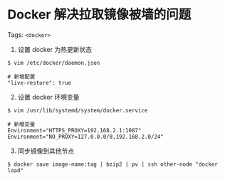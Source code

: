 # Docker 解决拉取镜像被墙的问题

Tags: `<docker>`

1. 设置 docker 为热更新状态
```shell
$ vim /etc/docker/daemon.json

# 新增配置
"live-restore": true
```

2. 设置 docker 环境变量
```shell
$ vim /usr/lib/systemd/system/docker.service

# 新增变量
Environment="HTTPS_PROXY=192.168.2.1:1087"
Environment="NO_PROXY=127.0.0.0/8,192.168.2.0/24"
```

3. 同步镜像到其他节点
```shell
$ docker save image-name:tag | bzip2 | pv | ssh other-node "docker load"
```

